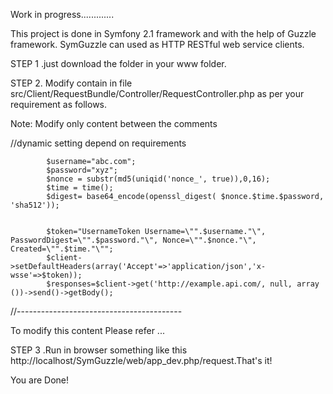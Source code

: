 

Work in progress.............


This project is done in Symfony 2.1 framework and with the help of Guzzle framework. SymGuzzle can used as HTTP RESTful web service clients.


STEP 1 .just download the folder in your www folder.

STEP 2. Modify contain in file src/Client/RequestBundle/Controller/RequestController.php as per your requirement as follows.

Note: Modify only content between the comments

//dynamic setting depend on requirements

       		$username="abc.com";
   			$password="xyz";
   			$nonce = substr(md5(uniqid('nonce_', true)),0,16);
   			$time = time();
   			$digest= base64_encode(openssl_digest( $nonce.$time.$password, 'sha512'));
   

   			$token="UsernameToken Username=\"".$username."\", PasswordDigest=\"".$password."\", Nonce=\"".$nonce."\", Created=\"".$time."\"";
   			$client->setDefaultHeaders(array('Accept'=>'application/json','x-wsse'=>$token));
   			$responses=$client->get('http://example.api.com/, null, array ())->send()->getBody();

//-----------------------------------------


To modify this content Please refer ...


STEP 3 .Run in browser something like this http://localhost/SymGuzzle/web/app_dev.php/request.That's it!

You are Done!

